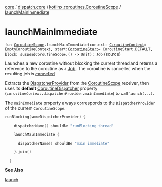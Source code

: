 [core](../../index.md) / [dispatch.core](../index.md) / [kotlinx.coroutines.CoroutineScope](index.md) / [launchMainImmediate](./launch-main-immediate.md)

# launchMainImmediate

`fun `[`CoroutineScope`](https://kotlin.github.io/kotlinx.coroutines/kotlinx-coroutines-core/kotlinx.coroutines/-coroutine-scope/index.html)`.launchMainImmediate(context: `[`CoroutineContext`](https://kotlinlang.org/api/latest/jvm/stdlib/kotlin.coroutines/-coroutine-context/index.html)` = EmptyCoroutineContext, start: `[`CoroutineStart`](https://kotlin.github.io/kotlinx.coroutines/kotlinx-coroutines-core/kotlinx.coroutines/-coroutine-start/index.html)` = CoroutineStart.DEFAULT, block: suspend `[`CoroutineScope`](https://kotlin.github.io/kotlinx.coroutines/kotlinx-coroutines-core/kotlinx.coroutines/-coroutine-scope/index.html)`.() -> `[`Unit`](https://kotlinlang.org/api/latest/jvm/stdlib/kotlin/-unit/index.html)`): `[`Job`](https://kotlin.github.io/kotlinx.coroutines/kotlinx-coroutines-core/kotlinx.coroutines/-job/index.html) [(source)](https://github.com/RBusarow/Dispatch/tree/master/core/src/main/java/dispatch/core/Launch.kt#L87)

Launches a new coroutine without blocking the current thread and returns a reference to the coroutine as a [Job](https://kotlin.github.io/kotlinx.coroutines/kotlinx-coroutines-core/kotlinx.coroutines/-job/index.html).
The coroutine is cancelled when the resulting job is [cancelled](https://kotlin.github.io/kotlinx.coroutines/kotlinx-coroutines-core/kotlinx.coroutines/-job/cancel.html).

Extracts the [DispatcherProvider](../-dispatcher-provider/index.md) from the [CoroutineScope](https://kotlin.github.io/kotlinx.coroutines/kotlinx-coroutines-core/kotlinx.coroutines/-coroutine-scope/index.html) receiver, then uses its **default** [CoroutineDispatcher](https://kotlin.github.io/kotlinx.coroutines/kotlinx-coroutines-core/kotlinx.coroutines/-coroutine-dispatcher/index.html)
property (`coroutineContext.dispatcherProvider.mainImmediate`) to call `launch(...)`.

The `mainImmediate` property always corresponds to the `DispatcherProvider` of the current `CoroutineScope`.

``` kotlin
runBlocking(someDispatcherProvider) {

    dispatcherName() shouldBe "runBlocking thread"

    launchMainImmediate {

      dispatcherName() shouldBe "main immediate"

    }.join()

  }
```

**See Also**

[launch](https://kotlin.github.io/kotlinx.coroutines/kotlinx-coroutines-core/kotlinx.coroutines/launch.html)

